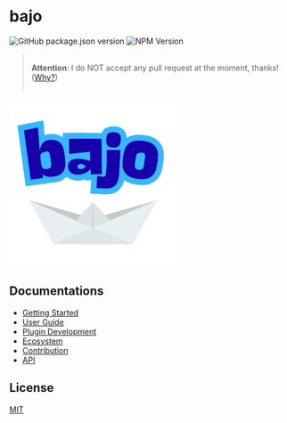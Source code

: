 # bajo

![GitHub package.json version](https://img.shields.io/github/package-json/v/ardhi/bajo) ![NPM Version](https://img.shields.io/npm/v/bajo)

> <br />**Attention**: I do NOT accept any pull request at the moment, thanks! ([Why?](misc-docs/contribution.md))<br /><br />

<img src="docs/logo.png" width="300" height="300" alt="bajo">

## Documentations

- [Getting Started](misc-docs/getting-started.md)
- [User Guide](misc-docs/user-guide.md)
- [Plugin Development](misc-docs/plugin-dev.md)
- [Ecosystem](misc-docs/ecosystem.md)
- [Contribution](misc-docs/contribution.md)
- [API](docs)

## License

[MIT](LICENSE)
